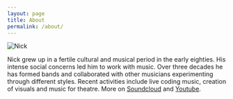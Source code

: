 ```yaml
---
layout: page
title: About
permalink: /about/
---
```

![Nick](https://nicklevantis.com/img/bg-about.jpg)

<p>Nick grew up in a fertile cultural and musical period in the early eighties. His intense social concerns led him to work with music. Over three decades he has formed bands and collaborated with other musicians experimenting through <span class="listen-node" data-src="https://nicklevantis.com/audio/citizen_of_pain.mp3" data-start="0" data-end="271">different</span> styles. Recent activities include live coding music, creation of visuals and <span class="listen-node" data-src="http://nicklevantis.com/audio/fosse_4th.mp3" data-start="0" data-end="271">music for theatre</span>. More on <a href="https://soundcloud.com/nicklevantis">Soundcloud</a> and <a href="https://youtube.com/nicklevantis">Youtube</a>.</p>



